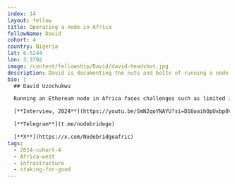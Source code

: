```yaml
---
index: 14
layout: fellow
title: Operating a node in Africa
fellowName: David
cohort: 4
country: Nigeria
lat: 6.5244
lon: 3.3792
image: /content/fellowship/David/david-headshot.jpg
description: David is documenting the nuts and bolts of running a node in Nigeria and, more generally, on the African continent and all the challenges that come with it.
bio: |
  ## David Uzochukwu

  Running an Ethereum node in Africa faces challenges such as limited internet connectivity, high data costs, inconsistent power supply, and lack of education, all of which can hinder consistent operation. However, it presents significant opportunities for local innovation, improved financial inclusion, and participation in the global blockchain ecosystem, particularly as infrastructure continues to improve. David will be researching and documenting what it takes for Ethereum to be a decentralized world computer where everyone, independently of their location, can play a role in ensuring its geographical spread and robustness.

  [**Interview, 2024**](https://youtu.be/5mN2qoYNAYU?si=D16oaihOpUxbp8VD)

  [**Telegram**](t.me/nodebridege)

  [**X**](https://x.com/Nodebridgeafric)
tags:
  - 2024-cohort-4
  - Africa-west
  - infrastructure
  - staking-for-good
---
```

